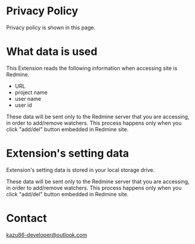 # Privacy Policy
Privacy policy is shown in this page.

# What data is used
This Extension reads the following information when accessing site is Redmine.
- URL
- project name
- user name
- user id

These data will be sent only to the Redmine server that you are accessing, in order to add/remove watchers. This process happens only when you click "add/del" button embedded in Redmine site.

# Extension's setting data
Extension's setting data is stored in your local storage drive.

These data will be sent only to the Redmine server that you are accessing, in order to add/remove watchers. This process happens only when you click "add/del" button embedded in Redmine site.

# Contact
kazu86-developer@outlook.com